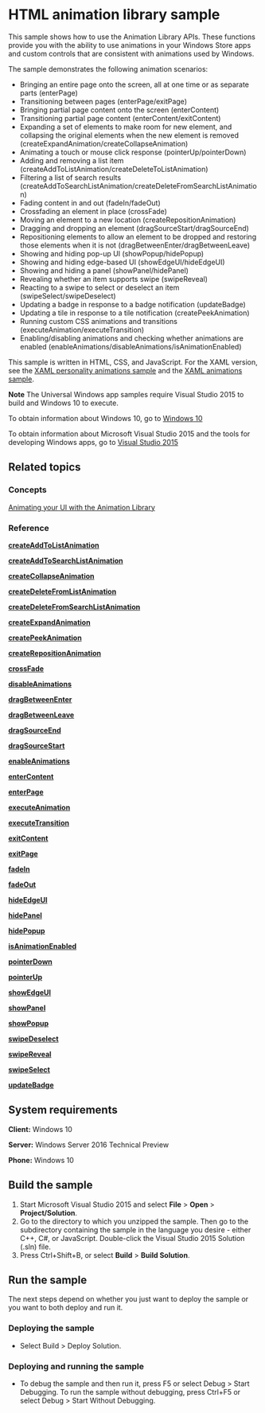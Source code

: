 ﻿<!---
  category: GraphicsAndAnimation
--->
# HTML animation library sample

This sample shows how to use the Animation Library APIs. These functions provide you with the ability to use animations in your Windows Store apps and custom controls that are consistent with animations used by Windows.

The sample demonstrates the following animation scenarios:

-   Bringing an entire page onto the screen, all at one time or as separate parts (enterPage)
-   Transitioning between pages (enterPage/exitPage)
-   Bringing partial page content onto the screen (enterContent)
-   Transitioning partial page content (enterContent/exitContent)
-   Expanding a set of elements to make room for new element, and collapsing the original elements when the new element is removed (createExpandAnimation/createCollapseAnimation)
-   Animating a touch or mouse click response (pointerUp/pointerDown)
-   Adding and removing a list item (createAddToListAnimation/createDeleteToListAnimation)
-   Filtering a list of search results (createAddToSearchListAnimation/createDeleteFromSearchListAnimation)
-   Fading content in and out (fadeIn/fadeOut)
-   Crossfading an element in place (crossFade)
-   Moving an element to a new location (createRepositionAnimation)
-   Dragging and dropping an element (dragSourceStart/dragSourceEnd)
-   Repositioning elements to allow an element to be dropped and restoring those elements when it is not (dragBetweenEnter/dragBetweenLeave)
-   Showing and hiding pop-up UI (showPopup/hidePopup)
-   Showing and hiding edge-based UI (showEdgeUI/hideEdgeUI)
-   Showing and hiding a panel (showPanel/hidePanel)
-   Revealing whether an item supports swipe (swipeReveal)
-   Reacting to a swipe to select or deselect an item (swipeSelect/swipeDeselect)
-   Updating a badge in response to a badge notification (updateBadge)
-   Updating a tile in response to a tile notification (createPeekAnimation)
-   Running custom CSS animations and transitions (executeAnimation/executeTransition)
-   Enabling/disabling animations and checking whether animations are enabled (enableAnimations/disableAnimations/isAnimationEnabled)

This sample is written in HTML, CSS, and JavaScript. For the XAML version, see the [XAML personality animations sample](http://go.microsoft.com/fwlink/p/?linkid=242401) and the [XAML animations sample](http://go.microsoft.com/fwlink/p/?linkid=242404).

**Note** The Universal Windows app samples require Visual Studio 2015 to build and Windows 10 to execute.
 
To obtain information about Windows 10, go to [Windows 10](http://go.microsoft.com/fwlink/?LinkID=532421)

To obtain information about Microsoft Visual Studio 2015 and the tools for developing Windows apps, go to [Visual Studio 2015](http://go.microsoft.com/fwlink/?LinkID=532422)

## Related topics

### Concepts

[Animating your UI with the Animation Library](http://msdn.microsoft.com/library/windows/apps/hh465165)

### Reference

[**createAddToListAnimation**](http://msdn.microsoft.com/library/windows/apps/br212653)

[**createAddToSearchListAnimation**](http://msdn.microsoft.com/library/windows/apps/br212654)

[**createCollapseAnimation**](http://msdn.microsoft.com/library/windows/apps/br212655)

[**createDeleteFromListAnimation**](http://msdn.microsoft.com/library/windows/apps/br212656)

[**createDeleteFromSearchListAnimation**](http://msdn.microsoft.com/library/windows/apps/br212657)

[**createExpandAnimation**](http://msdn.microsoft.com/library/windows/apps/br212658)

[**createPeekAnimation**](http://msdn.microsoft.com/library/windows/apps/br212659)

[**createRepositionAnimation**](http://msdn.microsoft.com/library/windows/apps/br212660)

[**crossFade**](http://msdn.microsoft.com/library/windows/apps/br212661)

[**disableAnimations**](http://msdn.microsoft.com/library/windows/apps/hh779759)

[**dragBetweenEnter**](http://msdn.microsoft.com/library/windows/apps/br212668)

[**dragBetweenLeave**](http://msdn.microsoft.com/library/windows/apps/br212669)

[**dragSourceEnd**](http://msdn.microsoft.com/library/windows/apps/br212670)

[**dragSourceStart**](http://msdn.microsoft.com/library/windows/apps/br212671)

[**enableAnimations**](http://msdn.microsoft.com/library/windows/apps/hh779760)

[**enterContent**](http://msdn.microsoft.com/library/windows/apps/hh701582)

[**enterPage**](http://msdn.microsoft.com/library/windows/apps/br212672)

[**executeAnimation**](http://msdn.microsoft.com/library/windows/apps/hh779762)

[**executeTransition**](http://msdn.microsoft.com/library/windows/apps/hh779763)

[**exitContent**](http://msdn.microsoft.com/library/windows/apps/hh701585)

[**exitPage**](http://msdn.microsoft.com/library/windows/apps/hh701586)

[**fadeIn**](http://msdn.microsoft.com/library/windows/apps/br212673)

[**fadeOut**](http://msdn.microsoft.com/library/windows/apps/br212674)

[**hideEdgeUI**](http://msdn.microsoft.com/library/windows/apps/br212676)

[**hidePanel**](http://msdn.microsoft.com/library/windows/apps/br212677)

[**hidePopup**](http://msdn.microsoft.com/library/windows/apps/br212678)

[**isAnimationEnabled**](http://msdn.microsoft.com/library/windows/apps/hh779793)

[**pointerDown**](http://msdn.microsoft.com/library/windows/apps/br212680)

[**pointerUp**](http://msdn.microsoft.com/library/windows/apps/br212681)

[**showEdgeUI**](http://msdn.microsoft.com/library/windows/apps/br230466)

[**showPanel**](http://msdn.microsoft.com/library/windows/apps/br230467)

[**showPopup**](http://msdn.microsoft.com/library/windows/apps/br230468)

[**swipeDeselect**](http://msdn.microsoft.com/library/windows/apps/br212662)

[**swipeReveal**](http://msdn.microsoft.com/library/windows/apps/br212663)

[**swipeSelect**](http://msdn.microsoft.com/library/windows/apps/br212664)

[**updateBadge**](http://msdn.microsoft.com/library/windows/apps/br230471)

## System requirements

**Client:** Windows 10

**Server:** Windows Server 2016 Technical Preview

**Phone:** Windows 10

## Build the sample

1. Start Microsoft Visual Studio 2015 and select **File** \> **Open** \> **Project/Solution**.
2. Go to the directory to which you unzipped the sample. Then go to the subdirectory containing the sample in the language you desire - either C++, C#, or JavaScript. Double-click the Visual Studio 2015 Solution (.sln) file. 
3. Press Ctrl+Shift+B, or select **Build** \> **Build Solution**. 

## Run the sample

The next steps depend on whether you just want to deploy the sample or you want to both deploy and run it.

### Deploying the sample

- Select Build > Deploy Solution. 

### Deploying and running the sample

- To debug the sample and then run it, press F5 or select Debug >  Start Debugging. To run the sample without debugging, press Ctrl+F5 or select Debug > Start Without Debugging. 
